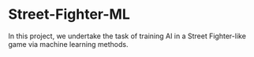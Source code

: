 # Street-Fighter-ML

In this project, we undertake the task of training AI in a Street Fighter-like game via machine learning methods.
